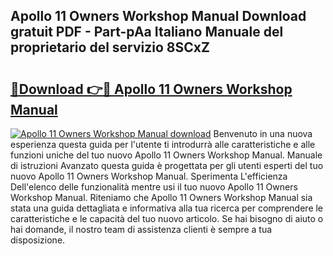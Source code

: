 ## Apollo 11 Owners Workshop Manual Download gratuit PDF - Part-pAa Italiano Manuale del proprietario del servizio 8SCxZ

# <h2><a href="http://dfeqhi7.blite.top/?on=Apollo+11+Owners+Workshop+Manual">🔗Download 👉🔴 Apollo 11 Owners Workshop Manual</a></h2>

[![Apollo 11 Owners Workshop Manual download](https://i.imgur.com/lujVjoI.png)](http://dfeqhi7.blite.top/?on=Apollo+11+Owners+Workshop+Manual)
Benvenuto in una nuova esperienza questa guida per l'utente ti introdurrà alle caratteristiche e alle funzioni uniche del tuo nuovo Apollo 11 Owners Workshop Manual. Manuale di istruzioni Avanzato questa guida è progettata per gli utenti esperti del tuo nuovo Apollo 11 Owners Workshop Manual. Sperimenta L'efficienza Dell'elenco delle funzionalità mentre usi il tuo nuovo Apollo 11 Owners Workshop Manual. Riteniamo che Apollo 11 Owners Workshop Manual sia stata una guida dettagliata e informativa alla tua ricerca per comprendere le caratteristiche e le capacità del tuo nuovo articolo. Se hai bisogno di aiuto o hai domande, il nostro team di assistenza clienti è sempre a tua disposizione.

